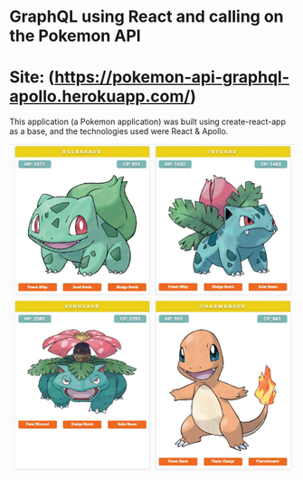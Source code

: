 # GraphQL using React and calling on the Pokemon API
# Site: (https://pokemon-api-graphql-apollo.herokuapp.com/)

This application (a Pokemon application) was built using create-react-app as a base, and the technologies used were React & Apollo.

![Image of Application](https://github.com/Michaeldremy/GraphQL-Learning/blob/main/pokemon-api/src/images/readmeImage.JPG)